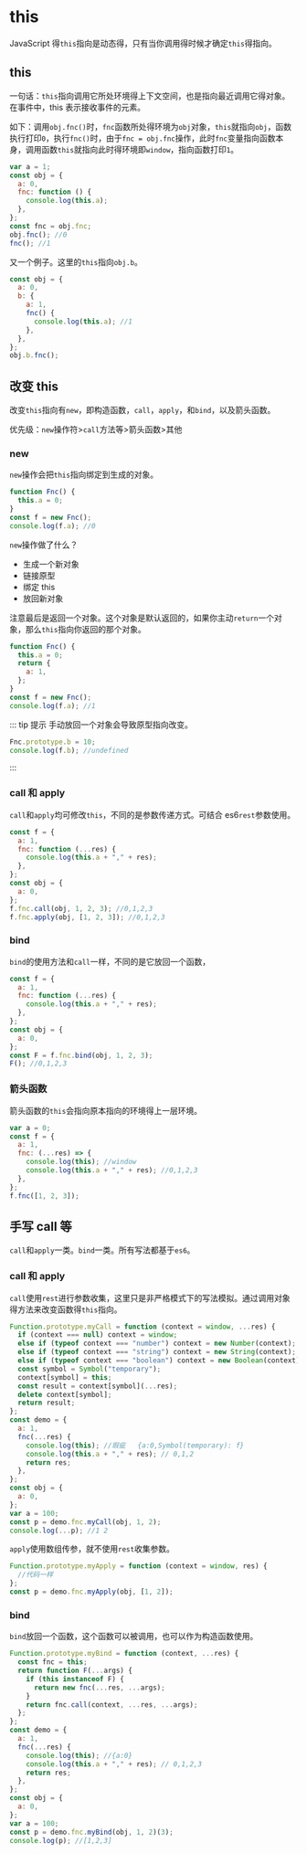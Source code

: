 # this

JavaScript 得`this`指向是动态得，只有当你调用得时候才确定`this`得指向。

## this

一句话：`this`指向调用它所处环境得上下文空间，也是指向最近调用它得对象。
在事件中，this 表示接收事件的元素。

如下：调用`obj.fnc()`时，`fnc`函数所处得环境为`obj`对象，`this`就指向`obj`，函数执行打印`0`，执行`fnc()`时，由于`fnc = obj.fnc`操作，此时`fnc`变量指向函数本身，调用函数`this`就指向此时得环境即`window`，指向函数打印`1`。

```js
var a = 1;
const obj = {
  a: 0,
  fnc: function () {
    console.log(this.a);
  },
};
const fnc = obj.fnc;
obj.fnc(); //0
fnc(); //1
```

又一个例子。这里的`this`指向`obj.b`。

```js
const obj = {
  a: 0,
  b: {
    a: 1,
    fnc() {
      console.log(this.a); //1
    },
  },
};
obj.b.fnc();
```

## 改变 this

改变`this`指向有`new`，即构造函数，`call`，`apply`，和`bind`，以及箭头函数。

优先级：`new`操作符>`call`方法等>箭头函数>其他

### new

`new`操作会把`this`指向绑定到生成的对象。

```js
function Fnc() {
  this.a = 0;
}
const f = new Fnc();
console.log(f.a); //0
```

`new`操作做了什么？

- 生成一个新对象
- 链接原型
- 绑定 this
- 放回新对象

注意最后是返回一个对象。这个对象是默认返回的，如果你主动`return`一个对象，那么`this`指向你返回的那个对象。

```js
function Fnc() {
  this.a = 0;
  return {
    a: 1,
  };
}
const f = new Fnc();
console.log(f.a); //1
```

::: tip 提示
手动放回一个对象会导致原型指向改变。

```js
Fnc.prototype.b = 10;
console.log(f.b); //undefined
```

:::

### call 和 apply

`call`和`apply`均可修改`this`，不同的是参数传递方式。可结合 es6`rest`参数使用。

```js
const f = {
  a: 1,
  fnc: function (...res) {
    console.log(this.a + "," + res);
  },
};
const obj = {
  a: 0,
};
f.fnc.call(obj, 1, 2, 3); //0,1,2,3
f.fnc.apply(obj, [1, 2, 3]); //0,1,2,3
```

### bind

`bind`的使用方法和`call`一样，不同的是它放回一个函数，

```js
const f = {
  a: 1,
  fnc: function (...res) {
    console.log(this.a + "," + res);
  },
};
const obj = {
  a: 0,
};
const F = f.fnc.bind(obj, 1, 2, 3);
F(); //0,1,2,3
```

### 箭头函数

箭头函数的`this`会指向原本指向的环境得上一层环境。

```js
var a = 0;
const f = {
  a: 1,
  fnc: (...res) => {
    console.log(this); //window
    console.log(this.a + "," + res); //0,1,2,3
  },
};
f.fnc([1, 2, 3]);
```

## 手写 call 等

`call`和`apply`一类。`bind`一类。所有写法都基于`es6`。

### call 和 apply

`call`使用`rest`进行参数收集，这里只是非严格模式下的写法模拟。通过调用对象得方法来改变函数得`this`指向。

```js
Function.prototype.myCall = function (context = window, ...res) {
  if (context === null) context = window;
  else if (typeof context === "number") context = new Number(context);
  else if (typeof context === "string") context = new String(context);
  else if (typeof context === "boolean") context = new Boolean(context);
  const symbol = Symbol("temporary");
  context[symbol] = this;
  const result = context[symbol](...res);
  delete context[symbol];
  return result;
};
const demo = {
  a: 1,
  fnc(...res) {
    console.log(this); //瑕疵   {a:0,Symbol(temporary): f}
    console.log(this.a + "," + res); // 0,1,2
    return res;
  },
};
const obj = {
  a: 0,
};
var a = 100;
const p = demo.fnc.myCall(obj, 1, 2);
console.log(...p); //1 2
```

`apply`使用数组传参，就不使用`rest`收集参数。

```js
Function.prototype.myApply = function (context = window, res) {
  //代码一样
};
const p = demo.fnc.myApply(obj, [1, 2]);
```

### bind

`bind`放回一个函数，这个函数可以被调用，也可以作为构造函数使用。

```js
Function.prototype.myBind = function (context, ...res) {
  const fnc = this;
  return function F(...args) {
    if (this instanceof F) {
      return new fnc(...res, ...args);
    }
    return fnc.call(context, ...res, ...args);
  };
};
const demo = {
  a: 1,
  fnc(...res) {
    console.log(this); //{a:0}
    console.log(this.a + "," + res); // 0,1,2,3
    return res;
  },
};
const obj = {
  a: 0,
};
var a = 100;
const p = demo.fnc.myBind(obj, 1, 2)(3);
console.log(p); //[1,2,3]
```
